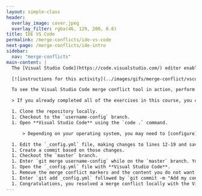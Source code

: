 ```yaml
---
layout: simple-class
header:
  overlay_image: cover.jpeg
  overlay_filter: rgba(46, 129, 200, 0.6)
title: IDE VS Code
permalink: /merge-conflicts/ide-vs-code
next-page: /merge-conflicts/ide-intro
sidebar:
  nav: "merge-conflicts"
main-content: |
  The [Visual Studio Code](https://code.visualstudio.com/) editor enables you to remove merge conflicts similar to the GitHub.com UI.

  [![instructions for this activity](../images/gifs/merge-conflict/vscode-merge.gif)](../images/gifs/merge-conflict/vscode-merge.gif)

  To see the Visual Studio Code merge conflict tool in action, perform the following:

  > If you already completed all of the exercises in this course, you can re-import the course repository and give it a different name.

  1. Clone the repository locally.
  1. Checkout to the `username-config` branch.
  1. Open **Visual Studio Code** using the `code .` command.

      > Depending on your operating system, you may need to [configure](https://code.visualstudio.com/docs/setup/setup-overview) this behavior.

  1. Edit the `_config.yml` file, making changes to lines 12-19 and save the file.
  1. Create a commit based on those changes.
  1. Checkout the `master` branch.
  1. Enter `git merge username-config` while on the `master` branch. You will encounter a merge conflict.
  1. Open the `_config.yml` file with **Visual Studio Code**.
  1. Remove the merge conflict markers and the content you do not want to keep.
  1. Enter `git add _config.yml` followed by `git commit -m "Add my config changes"` and enter enter.
  1. Congratulations, you resolved a merge conflict locally with the Visual Studio Code editor!
---
```

